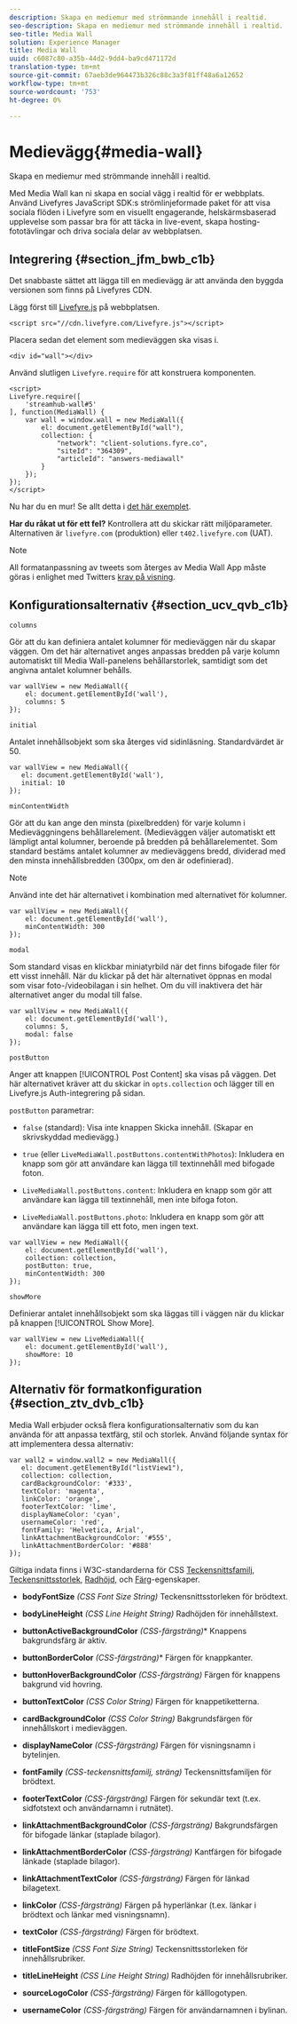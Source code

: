 ```yaml
---
description: Skapa en mediemur med strömmande innehåll i realtid.
seo-description: Skapa en mediemur med strömmande innehåll i realtid.
seo-title: Media Wall
solution: Experience Manager
title: Media Wall
uuid: c6087c80-a35b-44d2-9dd4-ba9cd471172d
translation-type: tm+mt
source-git-commit: 67aeb3de964473b326c88c3a3f81ff48a6a12652
workflow-type: tm+mt
source-wordcount: '753'
ht-degree: 0%

---
```



# Medievägg{#media-wall}

Skapa en mediemur med strömmande innehåll i realtid.

Med Media Wall kan ni skapa en social vägg i realtid för er webbplats. Använd Livefyres JavaScript SDK:s strömlinjeformade paket för att visa sociala flöden i Livefyre som en visuellt engagerande, helskärmsbaserad upplevelse som passar bra för att täcka in live-event, skapa hosting-fototävlingar och driva sociala delar av webbplatsen.

## Integrering {#section_jfm_bwb_c1b}

Det snabbaste sättet att lägga till en medievägg är att använda den byggda versionen som finns på Livefyres CDN.

Lägg först till [Livefyre.js](https://github.com/Livefyre/Livefyre.js) på webbplatsen.

```
<script src="//cdn.livefyre.com/Livefyre.js"></script> 
```

Placera sedan det element som medieväggen ska visas i.

```
<div id="wall"></div>
```

Använd slutligen `Livefyre.require` för att konstruera komponenten.

```
<script> 
Livefyre.require([ 
    'streamhub-wall#5' 
], function(MediaWall) {     
    var wall = window.wall = new MediaWall({ 
        el: document.getElementById("wall"), 
        collection: { 
            "network": "client-solutions.fyre.co", 
            "siteId": "364309", 
            "articleId": "answers-mediawall" 
        } 
    }); 
}); 
</script>
```

Nu har du en mur! Se allt detta i [det här exemplet](https://codepen.io/gobengo/pen/dFwDL).

**Har du råkat ut för ett fel?** Kontrollera att du skickar rätt miljöparameter. Alternativen är `livefyre.com` (produktion) eller `t402.livefyre.com` (UAT).

>[!NOTE]
>
>All formatanpassning av tweets som återges av Media Wall App måste göras i enlighet med Twitters [krav på visning](https://dev.twitter.com/terms/display-requirements).

## Konfigurationsalternativ {#section_ucv_qvb_c1b}

`columns`

Gör att du kan definiera antalet kolumner för medieväggen när du skapar väggen. Om det här alternativet anges anpassas bredden på varje kolumn automatiskt till Media Wall-panelens behållarstorlek, samtidigt som det angivna antalet kolumner behålls.

```
var wallView = new MediaWall({ 
    el: document.getElementById('wall'), 
    columns: 5 
});
```

`initial`

Antalet innehållsobjekt som ska återges vid sidinläsning. Standardvärdet är 50.

```
var wallView = new MediaWall({ 
   el: document.getElementById('wall'), 
   initial: 10 
});
```

`minContentWidth`

Gör att du kan ange den minsta (pixelbredden) för varje kolumn i Medieväggningens behållarelement. (Medieväggen väljer automatiskt ett lämpligt antal kolumner, beroende på bredden på behållarelementet. Som standard bestäms antalet kolumner av medieväggens bredd, dividerad med den minsta innehållsbredden (300px, om den är odefinierad).

>[!NOTE]
>
>Använd inte det här alternativet i kombination med alternativet för kolumner.

```
var wallView = new MediaWall({ 
    el: document.getElementById('wall'), 
    minContentWidth: 300 
});
```

`modal`

Som standard visas en klickbar miniatyrbild när det finns bifogade filer för ett visst innehåll. När du klickar på det här alternativet öppnas en modal som visar foto-/videobilagan i sin helhet. Om du vill inaktivera det här alternativet anger du modal till false.

```
var wallView = new MediaWall({ 
    el: document.getElementById('wall'), 
    columns: 5, 
    modal: false 
});
```

`postButton`

Anger att knappen [!UICONTROL Post Content] ska visas på väggen. Det här alternativet kräver att du skickar in `opts.collection` och lägger till en Livefyre.js Auth-integrering på sidan.

`postButton` parametrar:

* `false` (standard): Visa inte knappen Skicka innehåll. (Skapar en skrivskyddad medievägg.)
* `true` (eller  `LiveMediaWall.postButtons.contentWithPhotos`): Inkludera en knapp som gör att användare kan lägga till textinnehåll med bifogade foton.

* `LiveMediaWall.postButtons.content`: Inkludera en knapp som gör att användare kan lägga till textinnehåll, men inte bifoga foton.
* `LiveMediaWall.postButtons.photo`: Inkludera en knapp som gör att användare kan lägga till ett foto, men ingen text.

```
var wallView = new MediaWall({ 
    el: document.getElementById('wall'), 
    collection: collection, 
    postButton: true, 
    minContentWidth: 300 
});
```

`showMore`

Definierar antalet innehållsobjekt som ska läggas till i väggen när du klickar på knappen [!UICONTROL Show More].

```
var wallView = new LiveMediaWall({ 
    el: document.getElementById('wall'), 
    showMore: 10 
});
```

## Alternativ för formatkonfiguration {#section_ztv_dvb_c1b}

Media Wall erbjuder också flera konfigurationsalternativ som du kan använda för att anpassa textfärg, stil och storlek. Använd följande syntax för att implementera dessa alternativ:

```
var wall2 = window.wall2 = new MediaWall({ 
   el: document.getElementById("listView1"), 
   collection: collection, 
   cardBackgroundColor: '#333', 
   textColor: 'magenta', 
   linkColor: 'orange', 
   footerTextColor: 'lime', 
   displayNameColor: 'cyan', 
   usernameColor: 'red', 
   fontFamily: 'Helvetica, Arial', 
   linkAttachmentBackgroundColor: '#555', 
   linkAttachmentBorderColor: '#888' 
}); 
```

Giltiga indata finns i W3C-standarderna för CSS [Teckensnittsfamilj](https://www.w3.org/TR/CSS2/fonts.html#propdef-font-family), [Teckensnittsstorlek](https://www.w3.org/TR/CSS2/fonts.html#font-size-props), [Radhöjd,](https://www.w3.org/TR/CSS2/visudet.html#propdef-line-height) och [Färg](https://www.w3.org/TR/css3-color/#colorunits)-egenskaper.

* **bodyFontSize** *(CSS Font Size String)* Teckensnittsstorleken för brödtext.

* **bodyLineHeight** *(CSS Line Height String)* Radhöjden för innehållstext.

* **buttonActiveBackgroundColor** *(CSS-färgsträng)** Knappens bakgrundsfärg är aktiv.

* **buttonBorderColor** *(CSS-färgsträng)** Färgen för knappkanter.

* **buttonHoverBackgroundColor** *(CSS-färgsträng)* Färgen för knappens bakgrund vid hovring.

* **buttonTextColor** *(CSS Color String)* Färgen för knappetiketterna.

* **cardBackgroundColor** *(CSS Color String)* Bakgrundsfärgen för innehållskort i medieväggen.

* **displayNameColor** *(CSS-färgsträng)* Färgen för visningsnamn i bytelinjen.

* **fontFamily** *(CSS-teckensnittsfamilj, sträng)* Teckensnittsfamiljen för brödtext.

* **footerTextColor** *(CSS-färgsträng)* Färgen för sekundär text (t.ex. sidfotstext och användarnamn i rutnätet).

* **linkAttachmentBackgroundColor** *(CSS-färgsträng)* Bakgrundsfärgen för bifogade länkar (staplade bilagor).

* **linkAttachmentBorderColor** *(CSS-färgsträng)* Kantfärgen för bifogade länkade (staplade bilagor).

* **linkAttachmentTextColor** *(CSS-färgsträng)* Färgen för länkad bilagetext.

* **linkColor** *(CSS-färgsträng)* Färgen på hyperlänkar (t.ex. länkar i brödtext och länkar med visningsnamn).

* **textColor** *(CSS-färgsträng)* Färgen för brödtext.

* **titleFontSize** *(CSS Font Size String)* Teckensnittsstorleken för innehållsrubriker.

* **titleLineHeight** *(CSS Line Height String)* Radhöjden för innehållsrubriker.

* **sourceLogoColor** *(CSS-färgsträng)* Färgen för källlogotypen.

* **usernameColor** *(CSS-färgsträng)* Färgen för användarnamnen i bylinan.

